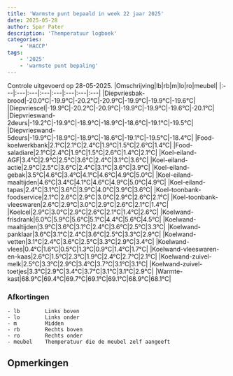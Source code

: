 ```yaml
---
title: 'Warmste punt bepaald in week 22 jaar 2025'
date: 2025-05-28
author: Spar Pater
description: 'Themperatuur logboek'
categories:
    - 'HACCP'
tags:
    - '2025'
    - 'warmste punt bepaling'
---
```

Controle uitgevoerd op 28-05-2025.
|Omschrijving|lb|rb|m|lo|ro|meubel|
|:---|:---|:---|:---|:---|:---|:---|:---|
|Diepvriesbak-brood|-20.0°C|-19.9°C|-20.2°C|-20.9°C|-19.9°C|-19.9°C|-19.6°C|
|Diepvriescel|-19.9°C|-20.2°C|-20.9°C|-19.9°C|-19.9°C|-19.6°C|-20.1°C|
|Diepvrieswand-2deurs|-19.2°C|-19.9°C|-18.9°C|-18.9°C|-18.6°C|-19.1°C|-19.5°C|
|Diepvrieswand-5deurs|-19.9°C|-18.9°C|-18.9°C|-18.6°C|-19.1°C|-19.5°C|-18.4°C|
|Food-koelwerkbank|2.1°C|2.1°C|2.4°C|1.9°C|1.5°C|2.6°C|1.4°C|
|Food-saladiare|2.1°C|2.4°C|1.9°C|1.5°C|2.6°C|1.4°C|2.1°C|
|Koel-eiland-AGF|3.4°C|2.9°C|2.5°C|3.6°C|2.4°C|3.1°C|3.6°C|
|Koel-eiland-actie|2.9°C|2.5°C|3.6°C|2.4°C|3.1°C|3.6°C|3.9°C|
|Koel-eiland-gebak|3.5°C|4.6°C|3.4°C|4.1°C|4.6°C|4.9°C|5.0°C|
|Koel-eiland-maaltijden|4.6°C|3.4°C|4.1°C|4.6°C|4.9°C|5.0°C|4.9°C|
|Koel-eiland-tapas|2.4°C|3.1°C|3.6°C|3.9°C|4.0°C|3.9°C|3.6°C|
|Koel-toonbank-foodservice|2.1°C|2.6°C|2.9°C|3.0°C|2.9°C|2.6°C|2.1°C|
|Koel-toonbank-vleeswaren|2.6°C|2.9°C|3.0°C|2.9°C|2.6°C|2.1°C|1.4°C|
|Koelcel|2.9°C|3.0°C|2.9°C|2.6°C|2.1°C|1.4°C|2.6°C|
|Koelwand-frisdrank|6.0°C|5.9°C|5.6°C|5.1°C|4.4°C|5.6°C|4.5°C|
|Koelwand-maaltijden|3.9°C|3.6°C|3.1°C|2.4°C|3.6°C|2.5°C|3.3°C|
|Koelwand-panklaar|3.6°C|3.1°C|2.4°C|3.6°C|2.5°C|3.3°C|2.9°C|
|Koelwand-vetten|3.1°C|2.4°C|3.6°C|2.5°C|3.3°C|2.9°C|3.4°C|
|Koelwand-vlees|0.4°C|1.6°C|0.5°C|1.3°C|0.9°C|1.4°C|1.7°C|
|Koelwand-vleeswaren-en-kaas|2.6°C|1.5°C|2.3°C|1.9°C|2.4°C|2.7°C|2.1°C|
|Koelwand-zuivel-melk|2.5°C|3.3°C|2.9°C|3.4°C|3.7°C|3.1°C|3.1°C|
|Koelwand-zuivel-toetjes|3.3°C|2.9°C|3.4°C|3.7°C|3.1°C|3.1°C|2.9°C|
|Warmte-kast|68.9°C|69.4°C|69.7°C|69.1°C|69.1°C|68.9°C|68.1°C|

### Afkortingen
    - lb        Links boven
    - lo        Links onder
    - m         Midden
    - rb        Rechts boven
    - ro        Rechts onder
    - meubel    Themperatuur die de meubel zelf aangeeft

## Opmerkingen


